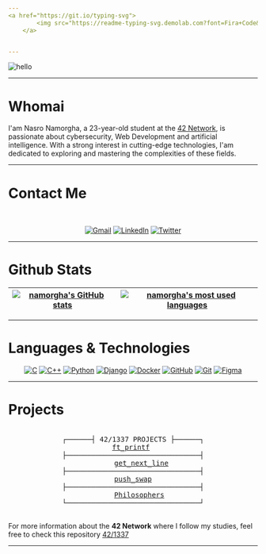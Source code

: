 ```yaml
---
<a href="https://git.io/typing-svg">
        <img src="https://readme-typing-svg.demolab.com?font=Fira+Code&weight=100&size=30&pause=1000&color=%2323F715&width=435&lines=Hi%2C+I%E2%80%99m+Nassro!;Developer+%26+Tech+Enthusiast.;Check+out+my+projects!;Let's+connect!" alt="Typing SVG" />
    </a>


---
```


![hello](https://github.com/user-attachments/assets/e3590807-9483-4c68-af82-f5411d0bf015)


---

# Whomai

I'am Nasro Namorgha, a 23-year-old student at the [42 Network](https://42.fr/le-reseau-mondial/), is passionate about cybersecurity, Web Development and artificial intelligence. With a strong interest in cutting-edge technologies, I'am dedicated to exploring and mastering the complexities of these fields.

  ---

# Contact Me

<div align = "center">

<br>

[![Gmail](https://img.shields.io/badge/Gmail-D14836?style=for-the-badge&logo=gmail&logoColor=white)](mailto:test) [![LinkedIn](https://img.shields.io/badge/linkedin-%230077B5.svg?style=for-the-badge&logo=linkedin&logoColor=white)](test) [![Twitter](https://img.shields.io/badge/Twitter-%231DA1F2.svg?style=for-the-badge&logo=Twitter&logoColor=white)](test)
</div>

---

# Github Stats

<div align="center">

| [![namorgha's GitHub stats](https://github-readme-stats-git-masterrstaa-rickstaa.vercel.app/api?username=namorgha&count_private=true&show_icons=true&hide=issues&hide_border=true&theme=jolly)](https://github.com/namorgha?tab=repositories) | [![namorgha's most used languages](https://github-readme-stats-git-masterrstaa-rickstaa.vercel.app/api/top-langs/?username=namorgha&layout=compact&hide_border=true&theme=jolly)](https://github.com/namorgha?tab=repositories) |
|:-:|:-:|

</div>

---

# Languages & Technologies

<div align = "center">

  [![C](https://img.shields.io/badge/-C-00599C?style=flat-square&logo=c&logoColor=white)](https://en.wikipedia.org/wiki/C_(programming_language))
  [![C++](https://img.shields.io/badge/-C++-00599C?style=flat-square&logo=c%2B%2B&logoColor=white)](https://en.wikipedia.org/wiki/C%2B%2B)
  [![Python](https://img.shields.io/badge/-Python-3776AB?style=flat-square&logo=python&logoColor=white)](https://en.wikipedia.org/wiki/Python_(programming_language))
  [![Django](https://img.shields.io/badge/-Django-092E20?style=flat-square&logo=django&logoColor=white)](https://docs.djangoproject.com/en/5.0/)
  [![Docker](https://img.shields.io/badge/-Docker-2496ED?style=flat-square&logo=docker&logoColor=white)](https://docs.docker.com/guides/docker-overview/)
  [![GitHub](https://img.shields.io/badge/-GitHub-181717?style=flat-square&logo=github&logoColor=white)](http://github.com/)
  [![Git](https://img.shields.io/badge/-Git-F05032?style=flat-square&logo=git&logoColor=white)](https://git-scm.com/doc)
  [![Figma](https://img.shields.io/badge/-Figma-F24E1E?style=flat-square&logo=figma&logoColor=white)](https://www.figma.com/fr-fr/)

</div>

---

# Projects

<pre>
<div align = "center">
┌──────┤ 42/1337 PROJECTS ├──────┐
<a href="https://github.com/amaitou/ft_printf">ft_printf</a> 
├────────────────────────────────┤
    <a href="https://github.com/amaitou/get_next_line">get_next_line</a>
├────────────────────────────────┤
<a href="https://github.com/amaitou/push_swap">push_swap</a>
├────────────────────────────────┤
   <a href="https://github.com/amaitou/Philosophers">Philosophers</a>
└────────────────────────────────┘
</div>
</pre>

For more information about the **42 Network** where I follow my studies, feel free to check this repository [42/1337](https://github.com/Namorgha/42-Network)

---

